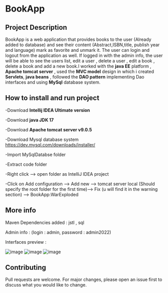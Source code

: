 # BookApp
## Project Description 

  BookApp is a web application that provides books to the user (Already added to database) and see their content (Abstract,ISBN,title,
  publish year and language) mark as favorite and unmark it. The user can login and logout from the application as well. If logged in with the admin info,
  the user will be able to see the users list, edit a user , delete a user , edit a book , delete a book and add a new book.I worked with the **java EE** platform ,
  **Apache tomcat server** , used the **MVC model** design in which i created **Servlets**, **java beans** , followed the 
  **DAO pattern** implementing Dao interfaces and using **MySql** database system.
  
## How to install and run project 
  
  -Download **Intellij IDEA Ultimate version**
  
  -Download **java JDK 17**
  
  -Download **Apache tomcat server v9.0.5** 
  
  -Download Mysql database system https://dev.mysql.com/downloads/installer/ 
  
  -Import MySqlDatabse folder
  
  -Extract code folder 
  
  -Right click --> open folder as IntelliJ IDEA project
  
  -Click on Add configuration --> Add new --> tomcat server local (Should specify the root folder for the first time)--> Fix (u will find it in the warning section) 
  --> BookApp:WarExploded
  
## More info

  Maven Dependencies added : jstl , sql
  
  Admin info : (login : admin, password : admin2022) 
  
  Interfaces preview :
  
  ![image](https://user-images.githubusercontent.com/73803585/187122856-3762b655-b870-4385-9c56-063353f6ebc2.png)
  ![image](https://user-images.githubusercontent.com/73803585/187122535-975c98ec-314a-4a2f-8ab5-c277252e868e.png)
  ![image](https://user-images.githubusercontent.com/73803585/187122680-e9ba48a0-a4a8-4163-bc6b-f4a7c96101aa.png)
  
## Contributing
  Pull requests are welcome. For major changes, please open an issue first to discuss what you would like to change.

  
  
  
